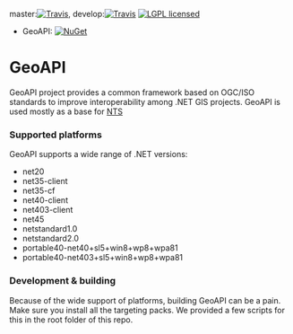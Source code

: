 master:[![Travis](https://travis-ci.org/NetTopologySuite/GeoAPI.svg?branch=master)](https://travis-ci.org/NetTopologySuite/GeoAPI), develop:[![Travis](https://travis-ci.org/NetTopologySuite/GeoAPI.svg?branch=develop)](https://travis-ci.org/NetTopologySuite/GeoAPI)
[![LGPL licensed](https://img.shields.io/badge/license-LGPL-blue.svg)](https://github.com/NetTopologySuite/GeoAPI/blob/develop/LICENSE.md)

- GeoAPI: [![NuGet](https://img.shields.io/nuget/v/GeoAPI.svg?style=flat)](https://www.nuget.org/packages/GeoAPI/)  

# GeoAPI

GeoAPI project provides a common framework based on OGC/ISO standards to improve interoperability among .NET GIS projects. GeoAPI is used mostly as a base for [NTS](https://github.com/NetTopologySuite/NetTopologySuite/)

### Supported platforms

GeoAPI supports a wide range of .NET versions:

- net20
- net35-client
- net35-cf
- net40-client
- net403-client
- net45
- netstandard1.0
- netstandard2.0
- portable40-net40+sl5+win8+wp8+wpa81
- portable40-net403+sl5+win8+wp8+wpa81

### Development & building

Because of the wide support of platforms, building GeoAPI can be a pain. Make sure you install all the targeting packs. We provided a few scripts for this in the root folder of this repo.

